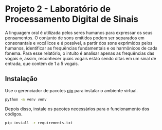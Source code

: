 # Projeto 2 - Laboratório de Processamento Digital de Sinais

A linguagem oral é utilizada pelos seres humanos para expressar os seus pensamentos. O conjunto de sons emitidos podem ser separados em consonantais e vocálicos e é possível, a partir dos sons exprimidos pelos humanos, identificar as frequências fundamentais e os harmônicos de cada fonema. Para esse relatório, o intuito é analisar apenas as frequências das vogais e, assim, reconhecer quais vogais estão sendo ditas em um sinal de entrada, que contém de 1 a 5 vogais.

## Instalação

Use o gerenciador de pacotes [pip](https://pip.pypa.io/en/stable/) para instalar o ambiente virtual.

```bash
python -m venv venv
```

Depois disso, instale os pacotes necessários para o funcionamento dos códigos.

```bash
pip install -r requirements.txt
```
